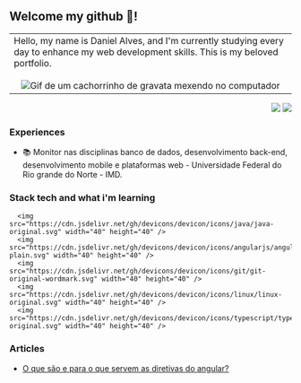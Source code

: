 ## Welcome my github 👋!

<p align="right">
<table width="100%">
<tr><td valign="top" width="50%">
Hello, my name is Daniel Alves, and I'm currently studying every day to enhance my web development skills. This is my beloved portfolio.
  
<div align="center">
  <br>
  <img src="https://media1.giphy.com/media/3oKIPnAiaMCws8nOsE/giphy.gif?cid=6c09b952wk2a03vmdltp3m44641g559i6b7zgqdtjkjlne58&ep=v1_gifs_search&rid=giphy.gif&ct=g" alt="Gif de um cachorrinho de gravata mexendo no computador">
</div>

</td></tr>
</table>
</p>

<p align="right">
<img src="https://views.whatilearened.today/views/github/camilafernanda/views.svg"> <a href="https://github.com/camilafernanda/"><img src="https://img.shields.io/github/followers/camilafernanda?color=%234CC61E&label=GitHub%20Followers%20%3A"/></a>
</p>

### Experiences

- 📚 Monitor nas disciplinas banco de dados, desenvolvimento back-end, desenvolvimento mobile e plataformas web - Universidade Federal do Rio grande do Norte - IMD.


### Stack tech and what i'm learning

      <img src="https://cdn.jsdelivr.net/gh/devicons/devicon/icons/java/java-original.svg" width="40" height="40" />
      <img src="https://cdn.jsdelivr.net/gh/devicons/devicon/icons/angularjs/angularjs-plain.svg" width="40" height="40" />
      <img src="https://cdn.jsdelivr.net/gh/devicons/devicon/icons/git/git-original-wordmark.svg" width="40" height="40" />
      <img src="https://cdn.jsdelivr.net/gh/devicons/devicon/icons/linux/linux-original.svg" width="40" height="40" />
      <img src="https://cdn.jsdelivr.net/gh/devicons/devicon/icons/typescript/typescript-original.svg" width="40" height="40" />

### Articles

- [O que são e para o que servem as diretivas do angular?](https://www.tabnews.com.br/danielxlves/o-que-sao-e-para-o-que-servem-as-diretivas-do-angular)
